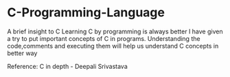 # C-Programming-Language
A brief insight to C 
Learning C by programming is always better
I have given a try to put important concepts of C in programs.
Understanding the code,comments and executing them will help us understand C concepts in better way

Reference:
C in depth - Deepali Srivastava
